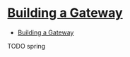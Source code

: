 # [Building a Gateway](https://spring.io/guides/gs/gateway/)

- [Building a Gateway](#building-a-gateway)













TODO spring